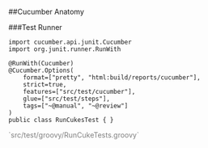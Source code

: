 ##Cucumber Anatomy

###Test Runner

	import cucumber.api.junit.Cucumber
	import org.junit.runner.RunWith

	@RunWith(Cucumber)
	@Cucumber.Options(
		format=["pretty", "html:build/reports/cucumber"],
		strict=true,
		features=["src/test/cucumber"],
		glue=["src/test/steps"],
		tags=["~@manual", "~@review"]
	)
	public class RunCukesTest { }

<p style="color:grey" class="fragment roll-in">`src/test/groovy/RunCukeTests.groovy`</p>
